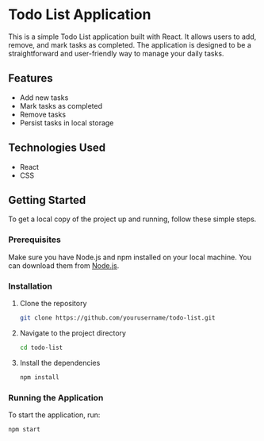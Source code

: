 # Todo List Application

This is a simple Todo List application built with React. It allows users to add, remove, and mark tasks as completed. The application is designed to be a straightforward and user-friendly way to manage your daily tasks.

## Features

- Add new tasks
- Mark tasks as completed
- Remove tasks
- Persist tasks in local storage

## Technologies Used

- React
- CSS

## Getting Started

To get a local copy of the project up and running, follow these simple steps.

### Prerequisites

Make sure you have Node.js and npm installed on your local machine. You can download them from [Node.js](https://nodejs.org/).

### Installation

1. Clone the repository
   ```bash
   git clone https://github.com/yourusername/todo-list.git
   ```
2. Navigate to the project directory
   ```bash
   cd todo-list
   ```
3. Install the dependencies
   ```bash
   npm install
   ```

### Running the Application

To start the application, run:

```bash
npm start
```
